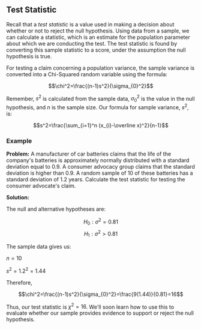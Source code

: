 ## Test Statistic

Recall that a _test statistic_ is a value used in making a decision about whether or not to reject the null hypothesis. Using data from a sample, we can calculate a statistic, which is an estimate for the population parameter about which we are conducting the test. The test statistic is found by converting this sample statistic to a score, under the assumption the null hypothesis is true.

For testing a claim concerning a population variance, the sample variance is converted into a Chi-Squared random variable using the formula:

$$\chi^2=\frac{(n-1)s^2}{\sigma_{0}^2}$$

Remember, $s^2$ is calculated from the sample data, $\sigma_{0}^2$ is the value in the null hypothesis, and $n$ is the sample size. Our formula for sample variance, $s^2$, is:

$$s^2=\frac{\sum_{i=1}^n (x_{i}-\overline x)^2}{n-1}$$

### Example

**Problem:** A manufacturer of car batteries claims that the life of the company's batteries is approximately normally distributed with a standard deviation equal to 0.9. A consumer advocacy group claims that the standard deviation is higher than 0.9. A random sample of 10 of these batteries has a standard deviation of 1.2 years. Calculate the test statistic for testing the consumer advocate's claim.

**Solution:** 

The null and alternative hypotheses are:

$$H_{0}:\sigma^2=0.81$$
$$H_{1}:\sigma^2>0.81$$

The sample data gives us:

$n=10$

$s^2=1.2^2=1.44$

Therefore,

$$\chi^2=\frac{(n-1)s^2}{\sigma_{0}^2}=\frac{9(1.44)}{0.81}=16$$

Thus, our test statistic is $\chi^2=16$. We'll soon learn how to use this to evaluate whether our sample provides evidence to support or reject the null hypothesis.
